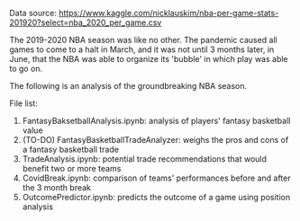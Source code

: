 Data source: https://www.kaggle.com/nicklauskim/nba-per-game-stats-201920?select=nba_2020_per_game.csv

The 2019-2020 NBA season was like no other. The pandemic caused all games to come to a halt in March, 
and it was not until 3 months later, in June, that the NBA was able to organize its 'bubble' in which
play was able to go on.

The following is an analysis of the groundbreaking NBA season.

File list:
1. FantasyBaksetballAnalysis.ipynb: analysis of players' fantasy basketball value
2. (TO-DO) FantasyBasketballTradeAnalyzer: weighs the pros and cons of a fantasy basketball trade
3. TradeAnalysis.ipynb: potential trade recommendations that would benefit two or more teams
4. CovidBreak.ipynb: comparison of teams' performances before and after the 3 month break
5. OutcomePredictor.ipynb: predicts the outcome of a game using position analysis
